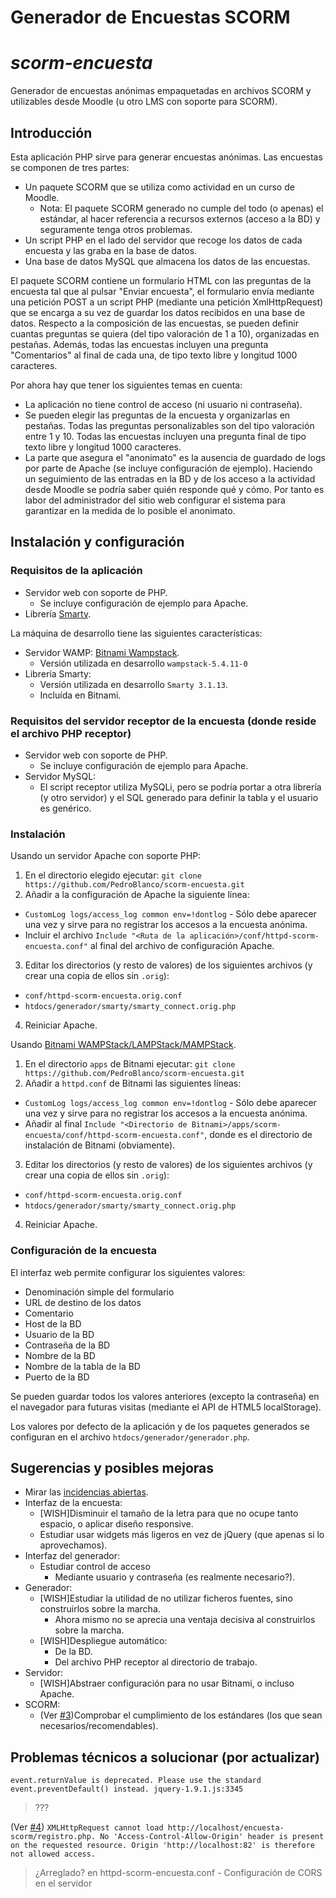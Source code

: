 # Generador de Encuestas SCORM
# *scorm-encuesta*

Generador de encuestas anónimas empaquetadas en archivos SCORM y utilizables desde Moodle (u otro LMS con soporte para SCORM).

## Introducción

Esta aplicación PHP sirve para generar encuestas anónimas. Las encuestas se componen de tres partes:
* Un paquete SCORM que se utiliza como actividad en un curso de Moodle.
  * Nota: El paquete SCORM generado no cumple del todo (o apenas) el estándar, al hacer referencia a recursos externos (acceso a la BD) y seguramente tenga otros problemas.
* Un script PHP en el lado del servidor que recoge los datos de cada encuesta y las graba en la base de datos.
* Una base de datos MySQL que almacena los datos de las encuestas.

El paquete SCORM contiene un formulario HTML con las preguntas de la encuesta tal que al pulsar "Enviar encuesta", el formulario envía mediante una petición POST a un script PHP (mediante una petición XmlHttpRequest) que se encarga a su vez de guardar los datos recibidos en una base de datos. Respecto a la composición de las encuestas, se pueden definir cuantas preguntas se quiera (del tipo valoración de 1 a 10), organizadas en pestañas. Además, todas las encuestas incluyen una pregunta "Comentarios" al final de cada una, de tipo texto libre y longitud 1000 caracteres.

Por ahora hay que tener los siguientes temas en cuenta:
* La aplicación no tiene control de acceso (ni usuario ni contraseña).
* Se pueden elegir las preguntas de la encuesta y organizarlas en pestañas. Todas las preguntas personalizables son del tipo valoración entre 1 y 10. Todas las encuestas incluyen una pregunta final de tipo texto libre y longitud 1000 caracteres.
* La parte que asegura el "anonimato" es la ausencia de guardado de logs por parte de Apache (se incluye configuración de ejemplo). Haciendo un seguimiento de las entradas en la BD y de los acceso a la actividad desde Moodle se podría saber quién responde qué y cómo. Por tanto es labor del administrador del sitio web configurar el sistema para garantizar en la medida de lo posible el anonimato.

## Instalación y configuración

### Requisitos de la aplicación

* Servidor web con soporte de PHP.
  * Se incluye configuración de ejemplo para Apache.
* Librería [Smarty](http://www.smarty.net/).

La máquina de desarrollo tiene las siguientes características:
* Servidor WAMP: [Bitnami Wampstack](https://bitnami.com/).
  * Versión utilizada en desarrollo `wampstack-5.4.11-0`
* Librería Smarty:
  * Versión utilizada en desarrollo `Smarty 3.1.13`.
  * Incluída en Bitnami.

### Requisitos del servidor receptor de la encuesta (donde reside el archivo PHP receptor)

* Servidor web con soporte de PHP.
  * Se incluye configuración de ejemplo para Apache.
* Servidor MySQL:
  * El script receptor utiliza MySQLi, pero se podría portar a otra librería (y otro servidor) y el SQL generado para definir la tabla y el usuario es genérico.

### Instalación

Usando un servidor Apache con soporte PHP:
1. En el directorio elegido ejecutar:
`git clone https://github.com/PedroBlanco/scorm-encuesta.git`
2. Añadir a la configuración de Apache la siguiente línea:
 * `CustomLog logs/access_log common env=!dontlog` - Sólo debe aparecer una vez y sirve para no registrar los accesos a la encuesta anónima.
 * Incluir el archivo `Include "<Ruta de la aplicación>/conf/httpd-scorm-encuesta.conf"` al final del archivo de configuración Apache.
3. Editar los directorios (y resto de valores) de los siguientes archivos (y crear una copia de ellos sin `.orig`):
 * `conf/httpd-scorm-encuesta.orig.conf`
 * `htdocs/generador/smarty/smarty_connect.orig.php`
4. Reiniciar Apache.

Usando [Bitnami WAMPStack/LAMPStack/MAMPStack](https://bitnami.com/).
1. En el directorio `apps` de Bitnami ejecutar:
`git clone https://github.com/PedroBlanco/scorm-encuesta.git`
2. Añadir a `httpd.conf` de Bitnami las siguientes líneas:
 * `CustomLog logs/access_log common env=!dontlog` - Sólo debe aparecer una vez y sirve para no registrar los accesos a la encuesta anónima.
 * Añadir al final `Include "<Directorio de Bitnami>/apps/scorm-encuesta/conf/httpd-scorm-encuesta.conf"`, donde <Directorio de Bitnami> es el directorio de instalación de Bitnami (obviamente).
3. Editar los directorios (y resto de valores) de los siguientes archivos (y crear una copia de ellos sin `.orig`):
 * `conf/httpd-scorm-encuesta.orig.conf`
 * `htdocs/generador/smarty/smarty_connect.orig.php`
4. Reiniciar Apache.

### Configuración de la encuesta

El interfaz web permite configurar los siguientes valores:
* Denominación simple del formulario
* URL de destino de los datos
* Comentario
* Host de la BD
* Usuario de la BD
* Contraseña de la BD
* Nombre de la BD
* Nombre de la tabla de la BD
* Puerto de la BD

Se pueden guardar todos los valores anteriores (excepto la contraseña) en el navegador para futuras visitas (mediante el API de HTML5 localStorage).

Los valores por defecto de la aplicación y de los paquetes generados se configuran en el archivo `htdocs/generador/generador.php`.

## Sugerencias y posibles mejoras

* Mirar las [incidencias abiertas](/../../issues).
* Interfaz de la encuesta:
  * [WISH]Disminuir el tamaño de la letra para que no ocupe tanto espacio, o aplicar diseño responsive.
  * Estudiar usar widgets más ligeros en vez de jQuery (que apenas si lo aprovechamos).
* Interfaz del generador:
  * Estudiar control de acceso
    * Mediante usuario y contraseña (es realmente necesario?).
* Generador:
  * [WISH]Estudiar la utilidad de no utilizar ficheros fuentes, sino construirlos sobre la marcha.
    * Ahora mismo no se aprecia una ventaja decisiva al construirlos sobre la marcha.
  * [WISH]Despliegue automático:
    * De la BD.
    * Del archivo PHP receptor al directorio de trabajo.
* Servidor:
  * [WISH]Abstraer configuración para no usar Bitnami, o incluso Apache.
* SCORM:
  * (Ver [#3](/../../issues/3))Comprobar el cumplimiento de los estándares (los que sean necesarios/recomendables).

## Problemas técnicos a solucionar (por actualizar)

`event.returnValue is deprecated.
Please use the standard event.preventDefault() instead. jquery-1.9.1.js:3345`
> ???

(Ver [#4](/../../issues/4)) `XMLHttpRequest cannot load http://localhost/encuesta-scorm/registro.php.
No 'Access-Control-Allow-Origin' header is present on the requested resource.
Origin 'http://localhost:82' is therefore not allowed access.`
> ¿Arreglado? en httpd-scorm-encuesta.conf - Configuración de CORS en el servidor
